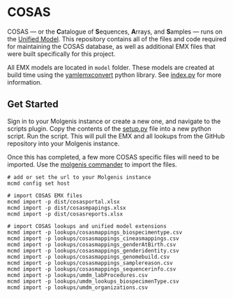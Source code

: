 # COSAS

COSAS &mdash; or the **C**atalogue of **S**equences, **A**rrays, and **S**amples &mdash; runs on the [Unified Model](https://github.com/molgenis/rd-datamodel). This repository contains all of the files and code required for maintaining the COSAS database, as well as additional EMX files that were built specifically for this project.

All EMX models are located in `model` folder. These models are created at build time using the [yamlemxconvert](https://pypi.org/project/yamlemxconvert/) python library. See [index.py](https://github.com/molgenis/molgenis-cosas/tree/main/src/index.py) for more information.

## Get Started

Sign in to your Molgenis instance or create a new one, and navigate to the scripts plugin. Copy the contents of the [setup.py](https://github.com/molgenis/molgenis-cosas/blob/main/cosas/setup_umdm.py) file into a new python script. Run the script. This will pull the EMX and all lookups from the GitHub repository into your Molgenis instance.

Once this has completed, a few more COSAS specific files will need to be imported. Use the [molgenis commander](https://github.com/molgenis/molgenis-tools-commander) to import the files.

```shell
# add or set the url to your Molgenis instance
mcmd config set host

# import COSAS EMX files
mcmd import -p dist/cosasportal.xlsx
mcmd import -p dist/cosasmpapings.xlsx
mcmd import -p dist/cosasreports.xlsx

# import COSAS lookups and unified model extensions
mcmd import -p lookups/cosasmappings_biospecimentype.csv
mcmd import -p lookups/cosasmappings_cineasmappings.csv
mcmd import -p lookups/cosasmappings_genderAtBirth.csv
mcmd import -p lookups/cosasmappings_genderidentity.csv
mcmd import -p lookups/cosasmappings_genomebuild.csv
mcmd import -p lookups/cosasmappings_samplereason.csv
mcmd import -p lookups/cosasmappings_sequencerinfo.csv
mcmd import -p lookups/umdm_labProcedures.csv
mcmd import -p lookups/umdm_lookups_biospecimenType.csv
mcmd import -p lookups/umdm_organizations.csv
```
